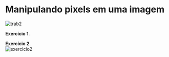# Manipulando pixels em uma imagem

![trab2](https://user-images.githubusercontent.com/42754908/137631247-8c2377a6-43ce-415a-8d60-4cb404aec967.png)



<strong>Exercício 1</strong>.<br>


<strong>Exercício 2</strong>.<br>
![exercicio2](https://user-images.githubusercontent.com/42754908/137407426-78162c33-b12b-40ee-abdc-22e494f69bf7.png)


